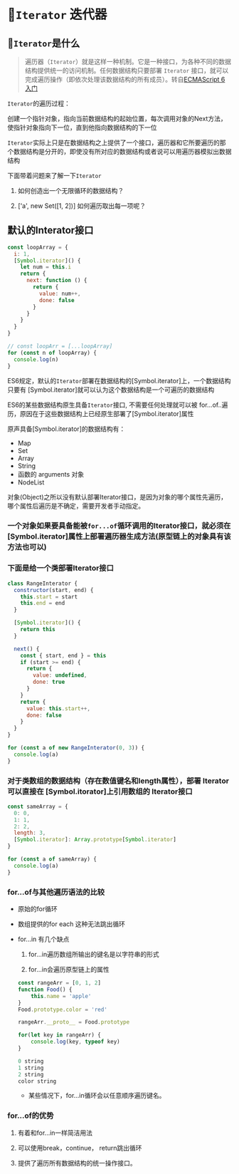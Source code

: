 # `Iterator` 迭代器

## `Iterator`是什么

>遍历器（`Iterator`）就是这样一种机制。它是一种接口，为各种不同的数据结构提供统一的访问机制。任何数据结构只要部署 `Iterator` 接口，就可以完成遍历操作（即依次处理该数据结构的所有成员）。转自[ECMAScript 6 入门](https://es6.ruanyifeng.com/#docs/iterator#`Iterator`%EF%BC%88%E9%81%8D%E5%8E%86%E5%99%A8%EF%BC%89%E7%9A%84%E6%A6%82%E5%BF%B5)

`Iterator`的遍历过程：

创建一个指针对象，指向当前数据结构的起始位置，每次调用对象的Next方法，使指针对象指向下一位，直到他指向数据结构的下一位

`Iterator`实际上只是在数据结构之上提供了一个接口，遍历器和它所要遍历的那个数据结构是分开的，即使没有所对应的数据结构或者说可以用遍历器模拟出数据结构

下面带着问题来了解一下`Iterator`

1. 如何创造出一个无限循环的数据结构？

2. ['a', new Set([1, 2])] 如何遍历取出每一项呢？

## 默认的Interator接口


```js
const loopArray = {
  i: 1,
  [Symbol.iterator]() {
    let num = this.i
    return {
      next: function () {
        return {
          value: num++,
          done: false
        }
      }
    }
  }
}

// const loopArr = [...loopArray]
for (const n of loopArray) {
  console.log(n)
}
```

ES6规定，默认的`Iterator`部署在数据结构的[Symbol.iterator]上，一个数据结构只要有
[Symbol.iterator]就可以认为这个数据结构是一个可遍历的数据结构

ES6的某些数据结构原生具备`Iterator`接口, 不需要任何处理就可以被 for...of..遍历，原因在于这些数据结构上已经原生部署了[Symbol.iterator]属性

原声具备[Symbol.iterator]的数据结构有：

* Map
* Set
* Array
* String
* 函数的 arguments 对象
* NodeList

对象(Object)之所以没有默认部署Iterator接口，是因为对象的哪个属性先遍历，哪个属性后遍历是不确定，需要开发者手动指定。

### 一个对象如果要具备能被`for...of`循环调用的Iterator接口，就必须在[Symbol.iterator]属性上部署遍历器生成方法(原型链上的对象具有该方法也可以)

### 下面是给一个类部署Iterator接口

```js
class RangeInterator {
  constructor(start, end) {
    this.start = start
    this.end = end
  }

  [Symbol.iterator]() {
    return this
  }

  next() {
    const { start, end } = this
    if (start >= end) {
      return {
        value: undefined,
        done: true
      }
    }
    return {
      value: this.start++,
      done: false
    }
  }
}

for (const a of new RangeInterator(0, 3)) {
  console.log(a)
}

```

###  对于类数组的数据结构（存在数值键名和length属性），部署 Iterator可以直接在 [Symbol.itorator]上引用数组的 Iterator接口

```js
const sameArray = {
  0: 0,
  1: 1,
  2: 2,
  length: 3,
  [Symbol.iterator]: Array.prototype[Symbol.iterator]
}

for (const a of sameArray) {
  console.log(a)
}
```

### for...of与其他遍历语法的比较

* 原始的for循环 

* 数组提供的for each 这种无法跳出循环

* for...in 有几个缺点

	1. for...in遍历数组所输出的键名是以字符串的形式

	2. for...in会遍历原型链上的属性

	```js
	const rangeArr = [0, 1, 2]
	function Food() {
  		this.name = 'apple'
	}
	Food.prototype.color = 'red'

	rangeArr.__proto__ = Food.prototype

	for(let key in rangeArr) {
  		console.log(key, typeof key)
	}
	
	0 string
	1 string
	2 string
	color string
	```
	
	* 某些情况下，for...in循环会以任意顺序遍历键名。

### for...of的优势

1. 有着和for...in一样简洁用法

2. 可以使用break，continue， return跳出循环

3. 提供了遍历所有数据结构的统一操作接口。	

